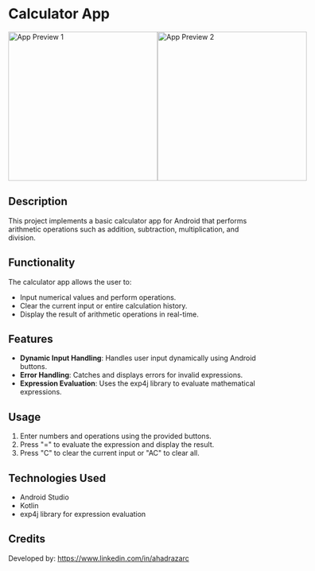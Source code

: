 
# Calculator App

<div style="display: flex; justify-content: space-around;">
    <img src="https://github.com/ahadrazarc/Prodigy-InfoTech/assets/174721357/88e59c15-27fc-4c15-aab6-511ad9ef3055" alt="App Preview 1" width="300" />
    <img src="https://github.com/ahadrazarc/Prodigy-InfoTech/assets/174721357/8ed81c30-aefe-40d2-baaa-3610e3faffd0" alt="App Preview 2" width="300" />
</div>


## Description
This project implements a basic calculator app for Android that performs arithmetic operations such as addition, subtraction, multiplication, and division.

## Functionality
The calculator app allows the user to:
- Input numerical values and perform operations.
- Clear the current input or entire calculation history.
- Display the result of arithmetic operations in real-time.

## Features
- **Dynamic Input Handling**: Handles user input dynamically using Android buttons.
- **Error Handling**: Catches and displays errors for invalid expressions.
- **Expression Evaluation**: Uses the exp4j library to evaluate mathematical expressions.


## Usage
1. Enter numbers and operations using the provided buttons.
2. Press "=" to evaluate the expression and display the result.
3. Press "C" to clear the current input or "AC" to clear all.

## Technologies Used
- Android Studio
- Kotlin
- exp4j library for expression evaluation

## Credits
Developed by: https://www.linkedin.com/in/ahadrazarc
